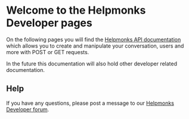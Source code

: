 # Welcome to the Helpmonks Developer pages

On the following pages you will find the [Helpmonks API documentation](../overview/) which allows you to create and manipulate your conversation, users and more with POST or GET requests.

In the future this documentation will also hold other developer related documentation.

## Help

If you have any questions, please post a message to our [Helpmonks Developer forum](https://community.helpmonks.com).
